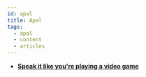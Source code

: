 ```yaml
---
id: apal
title: Apal
tags:
  - apal
  - content
  - articles
---
```


- [**Speak it like you're playing a video game**](https://dev.to/beatrizoliveira/speak-it-like-you-re-playing-a-video-game-86o)
